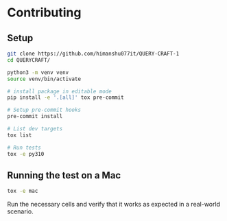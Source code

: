 # Contributing

## Setup
```bash
git clone https://github.com/himanshu077it/QUERY-CRAFT-1
cd QUERYCRAFT/

python3 -m venv venv
source venv/bin/activate

# install package in editable mode
pip install -e '.[all]' tox pre-commit

# Setup pre-commit hooks
pre-commit install

# List dev targets
tox list

# Run tests
tox -e py310
```

## Running the test on a Mac
```bash
tox -e mac
```

Run the necessary cells and verify that it works as expected in a real-world scenario.
